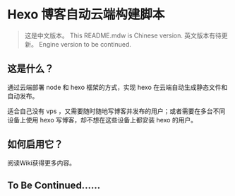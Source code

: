 # Hexo 博客自动云端构建脚本

> 这是中文版本。
> This README.mdw is Chinese version.
> 英文版本有待更新。
> Engine version to be continued.

## 这是什么？

通过云端部署 node 和 hexo 框架的方式，实现 hexo 在云端自动生成静态文件和自动发布。

适合自己没有 vps ，又需要随时随地写博客并发布的用户；或者需要在多台不同设备上使用 hexo 写博客，却不想在这些设备上都安装 hexo 的用户。

## 如何启用它？
阅读Wiki获得更多内容。

## To Be Continued......
